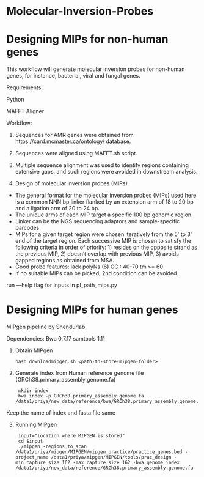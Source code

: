 # Molecular-Inversion-Probes


# Designing MIPs for non-human genes
 
This workflow will generate molecular inversion probes for non-human genes, for instance, bacterial, viral and fungal genes.

Requirements:

Python 

MAFFT Aligner

Workflow: 
1. Sequences for AMR genes were obtained from https://card.mcmaster.ca/ontology/ database.
2. Sequences were aligned using MAFFT.sh script.
3. Multiple sequence alignment was used to identify regions containing extensive gaps, and such regions were avoided in downstream analysis.


4. Design of molecular inversion probes (MIPs).
- The general format for the molecular inversion probes (MIPs) used here is a common NNN bp linker flanked by an extension arm of 18 to 20 bp and a ligation arm of 20 to 24 bp.
- The unique arms of each MIP target a specific 100 bp genomic region. 
- Linker can be the NGS sequencing adaptors and sample-specific barcodes. 
- MIPs for a given target region were chosen iteratively from the 5' to 3' end of the target region. Each successive MIP is chosen to satisfy the following criteria in order of priority: 1) resides on the opposite strand as the previous MIP, 2) doesn’t overlap with previous MIP, 3) avoids gapped regions as obtained from MSA. 
- Good probe features: lack polyNs (6) GC : 40-70 tm >= 60
- If no suitable MIPs can be picked, 2nd condition can be avoided.

run —help flag for inputs in pl_path_mips.py


# Designing MIPs for human genes

MIPgen pipeline by Shendurlab 

Dependencies:
Bwa 0.7.17
samtools 1.11


1. Obtain MIPgen
    
       bash downloadmipgen.sh <path-to-store-mipgen-folder>


2. Generate index from Human reference genome file (GRCh38.primary_assembly.genome.fa)
        
        mkdir index
        bwa index -p GRCh38.primary_assembly.genome.fa  /data1/priya/new_data/reference/bwa/GRCh38.primary_assembly.genome.fa  

Keep the name of index and fasta file same

3. Running MIPgen
        
        input="location where MIPGEN is stored"
        cd $input
        ./mipgen -regions_to_scan /data1/priya/mipgen/MIPGEN/mipgen_practice/practice_genes.bed -project_name /data1/priya/mipgen/MIPGEN/tools/prac_design -min_capture_size 162 -max_capture_size 162 -bwa_genome_index /data1/priya/new_data/reference/GRCh38.primary_assembly.genome.fa




